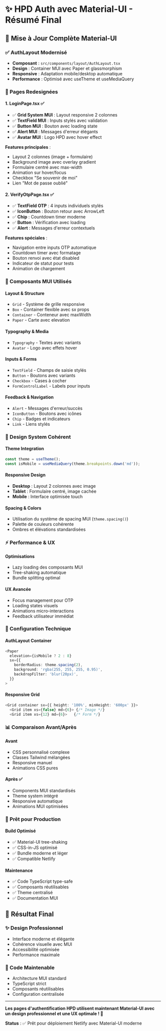 # ✨ HPD Auth avec Material-UI - Résumé Final

## 🎨 Mise à Jour Complète Material-UI

### ✅ AuthLayout Modernisé
- **Composant** : `src/components/layout/AuthLayout.tsx`
- **Design** : Container MUI avec Paper et glassmorphism
- **Responsive** : Adaptation mobile/desktop automatique
- **Performance** : Optimisé avec useTheme et useMediaQuery

### 🔧 Pages Redesignées

#### 1. LoginPage.tsx ✅
- ✅ **Grid System MUI** : Layout responsive 2 colonnes
- ✅ **TextField MUI** : Inputs stylés avec validation
- ✅ **Button MUI** : Bouton avec loading state
- ✅ **Alert MUI** : Messages d'erreur élégants
- ✅ **Avatar MUI** : Logo HPD avec hover effect

**Features principales** :
- Layout 2 colonnes (image + formulaire)
- Background image avec overlay gradient
- Formulaire centré avec max-width
- Animation sur hover/focus
- Checkbox "Se souvenir de moi"
- Lien "Mot de passe oublié"

#### 2. VerifyOtpPage.tsx ✅
- ✅ **TextField OTP** : 4 inputs individuels stylés
- ✅ **IconButton** : Bouton retour avec ArrowLeft
- ✅ **Chip** : Countdown timer moderne
- ✅ **Button** : Vérification avec loading
- ✅ **Alert** : Messages d'erreur contextuels

**Features spéciales** :
- Navigation entre inputs OTP automatique
- Countdown timer avec formatage
- Bouton renvoi avec état disabled
- Indicateur de statut pour tests
- Animation de chargement

### 🎯 Composants MUI Utilisés

#### Layout & Structure
- `Grid` - Système de grille responsive
- `Box` - Container flexible avec sx props
- `Container` - Conteneur avec maxWidth
- `Paper` - Carte avec elevation

#### Typography & Media
- `Typography` - Textes avec variants
- `Avatar` - Logo avec effets hover

#### Inputs & Forms
- `TextField` - Champs de saisie stylés
- `Button` - Boutons avec variants
- `Checkbox` - Cases à cocher
- `FormControlLabel` - Labels pour inputs

#### Feedback & Navigation
- `Alert` - Messages d'erreur/succès
- `IconButton` - Boutons avec icônes
- `Chip` - Badges et indicateurs
- `Link` - Liens stylés

### 🌟 Design System Cohérent

#### Theme Integration
```typescript
const theme = useTheme();
const isMobile = useMediaQuery(theme.breakpoints.down('md'));
```

#### Responsive Design
- **Desktop** : Layout 2 colonnes avec image
- **Tablet** : Formulaire centré, image cachée
- **Mobile** : Interface optimisée touch

#### Spacing & Colors
- Utilisation du système de spacing MUI (`theme.spacing()`)
- Palette de couleurs cohérente
- Ombres et élévations standardisées

### ⚡ Performance & UX

#### Optimisations
- Lazy loading des composants MUI
- Tree-shaking automatique
- Bundle splitting optimal

#### UX Avancée
- Focus management pour OTP
- Loading states visuels
- Animations micro-interactions
- Feedback utilisateur immédiat

### 🔧 Configuration Technique

#### AuthLayout Container
```typescript
<Paper
  elevation={isMobile ? 2 : 8}
  sx={{
    borderRadius: theme.spacing(2),
    background: 'rgba(255, 255, 255, 0.95)',
    backdropFilter: 'blur(20px)',
  }}
>
```

#### Responsive Grid
```typescript
<Grid container sx={{ height: '100%', minHeight: '600px' }}>
  <Grid item xs={false} md={6}> {/* Image */}
  <Grid item xs={12} md={6}>   {/* Form */}
```

### 📊 Comparaison Avant/Après

#### Avant
- CSS personnalisé complexe
- Classes Tailwind mélangées
- Responsive manuel
- Animations CSS pures

#### Après ✅
- Components MUI standardisés
- Theme system intégré
- Responsive automatique
- Animations MUI optimisées

### 🚀 Prêt pour Production

#### Build Optimisé
- ✅ Material-UI tree-shaking
- ✅ CSS-in-JS optimisé
- ✅ Bundle moderne et léger
- ✅ Compatible Netlify

#### Maintenance
- ✅ Code TypeScript type-safe
- ✅ Composants réutilisables
- ✅ Theme centralisé
- ✅ Documentation MUI

## 🎯 Résultat Final

### ✨ Design Professionnel
- Interface moderne et élégante
- Cohérence visuelle avec MUI
- Accessibilité optimisée
- Performance maximale

### 🔧 Code Maintenable
- Architecture MUI standard
- TypeScript strict
- Composants réutilisables
- Configuration centralisée

---

**Les pages d'authentification HPD utilisent maintenant Material-UI avec un design professionnel et une UX optimale ! 🎉**

**Status** : ✅ Prêt pour déploiement Netlify avec Material-UI moderne
